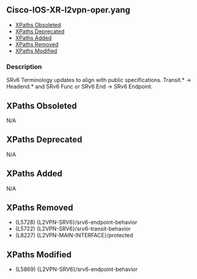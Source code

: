 ## Cisco-IOS-XR-l2vpn-oper.yang

- [XPaths Obsoleted](#xpaths-obsoleted)
- [XPaths Deprecated](#xpaths-deprecated)
- [XPaths Added](#xpaths-added)
- [XPaths Removed](#xpaths-removed)
- [XPaths Modified](#xpaths-modified)

### Description

SRv6 Terminology updates to align with public specifications. Transit.* -> Headend.* and SRv6 Func or SRv6 End -> SRv6 Endpoint.

## XPaths Obsoleted

N/A

## XPaths Deprecated

N/A

## XPaths Added

N/A

## XPaths Removed

- (L5728)	{L2VPN-SRV6}/srv6-endpoint-behavior
- (L5722)	{L2VPN-SRV6}/srv6-transit-behavior
- (L8227)	{L2VPN-MAIN-INTERFACE}/protected

## XPaths Modified

- (L5869)	{L2VPN-SRV6}/srv6-endpoint-behavior

